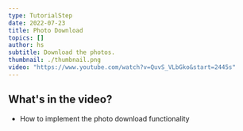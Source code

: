 ```yaml
---
type: TutorialStep
date: 2022-07-23
title: Photo Download
topics: []
author: hs
subtitle: Download the photos.
thumbnail: ./thumbnail.png
video: "https://www.youtube.com/watch?v=QuvS_VLbGko&start=2445s"
---
```


## What's in the video?

- How to implement the photo download functionality
